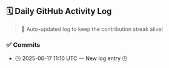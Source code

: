 ## 🗓️ Daily GitHub Activity Log

> 🤖 Auto-updated log to keep the contribution streak alive!

### ✅ Commits

- 🕒 2025-06-17 11:10 UTC — New log entry 🕒

